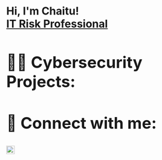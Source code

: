 <h1>Hi, I'm Chaitu! <br/><a</a><a href="https://www.linkedin.com/in/chaituatluri/">IT Risk Professional</a>

<h2>👨‍💻 Cybersecurity Projects:</h2>


<h2> 🤳 Connect with me:</h2>

[<img align="left" alt="JoshMadakor | LinkedIn" width="22px" src="https://cdn.jsdelivr.net/npm/simple-icons@v3/icons/linkedin.svg" />][linkedin]

[linkedin]: https://linkedin.com/in/chaituatluri

